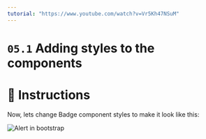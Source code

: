 ```yaml
---
tutorial: "https://www.youtube.com/watch?v=Vr5Kh47NSuM"
---
```


# `05.1` Adding styles to the components

# :speech_balloon: Instructions

Now, lets change Badge component styles to make it look like this:

![Alert in bootstrap](https://github.com/4GeeksAcademy/react-tutorial-exercises/blob/66b097ba2f1812e3cabcce38566b633edd991638/.learn/assets/05.1-1.png?raw=true)

